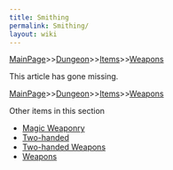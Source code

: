 ```yaml
---
title: Smithing
permalink: Smithing/
layout: wiki
---
```


[MainPage](/keeperrl_wiki/ "wikilink")>>[Dungeon](/keeperrl_wiki/Dungeon "wikilink")>>[Items](/keeperrl_wiki/Items "wikilink")>>[Weapons](/keeperrl_wiki/Weapons "wikilink")

This article has gone missing.

[MainPage](/keeperrl_wiki/ "wikilink")>>[Dungeon](/keeperrl_wiki/Dungeon "wikilink")>>[Items](/keeperrl_wiki/Items "wikilink")>>[Weapons](/keeperrl_wiki/Weapons "wikilink")

Other items in this section
-    [Magic Weaponry](/keeperrl_wiki/Magic_Weaponry "wikilink")
-    [Two-handed](/keeperrl_wiki/Two-handed "wikilink")
-    [Two-handed Weapons](/keeperrl_wiki/Two-handed_Weapons "wikilink")
-    [Weapons](/keeperrl_wiki/Weapons "wikilink")
